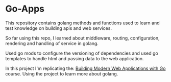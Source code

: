 # Go-Apps

This repository contains golang methods and functions used to learn and test knowledge on building apis and web services.

So far using this repo, I learned about middleware, routing, configuration, rendering and handling of service in golang.

Used go mods to configure the versioning of dependencies and used go templates to handle html and passing data to the web application. 

In this project I'm replicating the: [Building Modern Web Applications with Go](www.udemy.com/course/building-modern-web-applications-with-go/) course.
Using the project to learn more about golang.